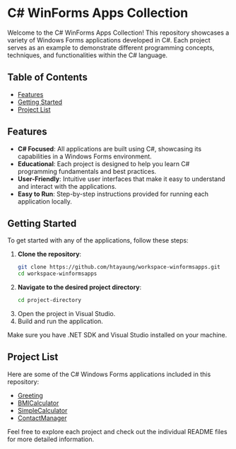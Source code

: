 # C# WinForms Apps Collection
Welcome to the C# WinForms Apps Collection! This repository showcases a variety of Windows Forms applications developed in C#. Each project serves as an example to demonstrate different programming concepts, techniques, and functionalities within the C# language.

## Table of Contents
- [Features](#features)
- [Getting Started](#getting-started)
- [Project List](#project-list)

## Features
* **C# Focused**: All applications are built using C#, showcasing its capabilities in a Windows Forms environment.
* **Educational**: Each project is designed to help you learn C# programming fundamentals and best practices.
* **User-Friendly**: Intuitive user interfaces that make it easy to understand and interact with the applications.
* **Easy to Run**: Step-by-step instructions provided for running each application locally.

## Getting Started
To get started with any of the applications, follow these steps:

1. **Clone the repository**:
   ```bash
   git clone https://github.com/htayaung/workspace-winformsapps.git
   cd workspace-winformsapps

2. **Navigate to the desired project directory**:
   ```bash
   cd project-directory

3. Open the project in Visual Studio.
4. Build and run the application.

Make sure you have .NET SDK and Visual Studio installed on your machine.

## Project List
Here are some of the C# Windows Forms applications included in this repository:

* [Greeting](https://github.com/htayaung/workspace-winformsapps/tree/main/Greeting)
* [BMICalculator](https://github.com/htayaung/workspace-winformsapps/tree/main/BMICalculator)
* [SimpleCalculator](https://github.com/htayaung/workspace-winformsapps/tree/main/SimpleCalculator)
* [ContactManager](https://github.com/htayaung/workspace-winformsapps/tree/main/ContactManager)

Feel free to explore each project and check out the individual README files for more detailed information.
